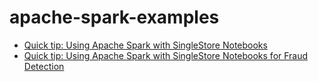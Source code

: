 # apache-spark-examples

- [Quick tip: Using Apache Spark with SingleStore Notebooks](https://medium.com/@VeryFatBoy/quick-tip-using-apache-spark-with-singlestore-notebooks-646cc01849fa)
- [Quick tip: Using Apache Spark with SingleStore Notebooks for Fraud Detection](https://medium.com/@VeryFatBoy/quick-tip-using-apache-spark-with-singlestore-notebooks-for-fraud-detection-64a908250942)
